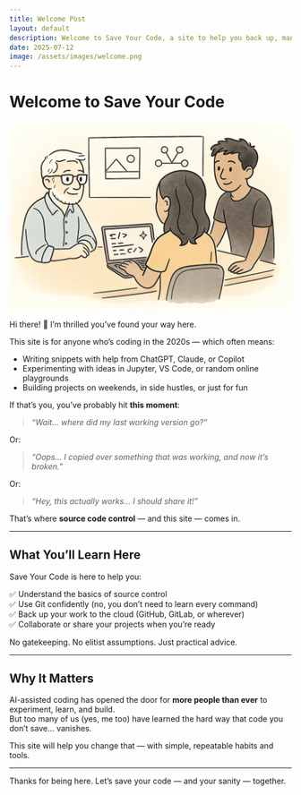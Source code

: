 ```yaml
---
title: Welcome Post
layout: default
description: Welcome to Save Your Code, a site to help you back up, manage, and share your code — even if you're just vibe-coding with AI.
date: 2025-07-12
image: /assets/images/welcome.png
---
```


# Welcome to Save Your Code

![Welcome to software development](/assets/images/welcome.png)

Hi there! 👋 I’m thrilled you’ve found your way here.

This site is for anyone who’s coding in the 2020s — which often means:

- Writing snippets with help from ChatGPT, Claude, or Copilot
- Experimenting with ideas in Jupyter, VS Code, or random online playgrounds
- Building projects on weekends, in side hustles, or just for fun

If that’s you, you’ve probably hit **this moment**:

> _“Wait… where did my last working version go?”_

Or:

> _“Oops… I copied over something that was working, and now it’s broken.”_

Or:

> _“Hey, this actually works… I should share it!”_

That’s where **source code control** — and this site — comes in.

---

## What You’ll Learn Here

Save Your Code is here to help you:

✅ Understand the basics of source control  
✅ Use Git confidently (no, you don’t need to learn every command)  
✅ Back up your work to the cloud (GitHub, GitLab, or wherever)  
✅ Collaborate or share your projects when you’re ready

No gatekeeping. No elitist assumptions. Just practical advice.

---

## Why It Matters

AI-assisted coding has opened the door for **more people than ever** to experiment, learn, and build.  
But too many of us (yes, me too) have learned the hard way that code you don’t save… vanishes.

This site will help you change that — with simple, repeatable habits and tools.

---

Thanks for being here. Let’s save your code — and your sanity — together.


